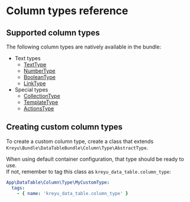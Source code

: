 # Column types reference

## Supported column types

The following column types are natively available in the bundle:

- Text types
  - [TextType](column/column-types/text.md)
  - [NumberType](column/column-types/number.md)
  - [BooleanType](column/column-types/boolean.md)
  - [LinkType](column/column-types/link.md)
- Special types
  - [CollectionType](column/column-types/collection.md)
  - [TemplateType](column/column-types/template.md)
  - [ActionsType](column/column-types/actions.md)

## Creating custom column types

To create a custom column type, create a class that extends `Kreyu\Bundle\DataTableBundle\Column\Type\AbstractType`.  

When using default container configuration, that type should be ready to use.  
If not, remember to tag this class as `kreyu_data_table.column_type`:

```yaml
App\DataTable\Column\Type\MyCustomType:
  tags:
    - { name: 'kreyu_data_table.column_type' }
```
